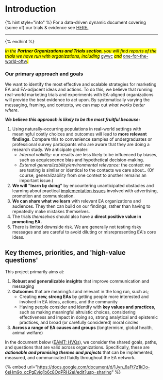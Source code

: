 # Introduction

{% hint style="info" %}
For a data-driven dynamic document covering (some of) our trials & evidence see [HERE.](https://daaronr.github.io/eamt\_data\_analysis/chapters/gwwc\_gg.html)

****
{% endhint %}

_<mark style="background-color:yellow;">In the</mark> <mark style="background-color:yellow;"></mark><mark style="background-color:yellow;">**Partner Organizations and Trials section**</mark><mark style="background-color:yellow;">, you will find reports of the trials we have run with organizations, including</mark>_ [gwwc](gwwc/ "mention") _<mark style="background-color:yellow;">and</mark>_ [one-for-the-world-oftw](one-for-the-world-oftw/ "mention")_<mark style="background-color:yellow;">.</mark>_

### **Our primary approach and goals**

We want to identify the most effective and scalable strategies for marketing EA and EA-adjacent ideas and actions. To do this, we believe that running real-world marketing trials and experiments with EA-aligned organizations will provide the best evidence to act upon. By systematically varying the messaging, framing, and contexts, we can map out _what works better where_.

_**We believe this approach is likely to be the most fruitful because:**_

1. Using naturally-occurring populations in real-world settings with meaningful costly choices and outcomes will lead to **more relevant findings**. Compare this to convenience samples of undergraduates or professional survey participants who are aware that they are doing a research study. We anticipate greater:
   * _Internal validity:_ our results are less likely to be influenced by biases, such as acquiescence bias and hypothetical decision-making.
   * _External generalizability/environmental relevance:_ the context we are testing is similar or identical to the contacts we care about.. (Of course, generalizability from one context to another remains an important issue.)
2. **We will "learn by doing"** by encountering unanticipated obstacles and learning about practical [implementation issues](../marketing-and-testing-opportunities-tools-tips/implementation-and-collecting-data-issues/) involved with advertising, promotion and communication.
3. **We can share what we learn** with relevant EA organizations and audiences. They then can build on our findings, rather than having to repeatedly make mistakes themselves.
4. The trials _themselves_ should also have a **direct positive value in promoting EA.**
5. There is limited downside risk. We are generally not testing risky messages and are careful to avoid diluting or misrepresenting EA's core ideas.

## Key themes, priorities, and 'high-value questions'

This project primarily aims at:

1. **Robust and generalizable insights** that improve communication and messaging
2. **Outcomes** that are meaningful and relevant in the long run, such as;
   * Creating **new, strong EAs** by getting people more interested and involved in EA ideas, actions, and the community
   * Having people consider and identify with **key values and practices**, such as making meaningful altruistic choices, considering effectiveness and impact in doing so, strong analytical and epistemic practices, and broad (or carefully considered) moral circles
3. **Across a range of EA causes and groups** (longtermism, global health, animal welfare)

In the document below ([EAMT: HVQs](https://docs.google.com/document/d/1Jyn\_6aFt7z1kDo-6sHm9o\_ccPgEvig1b6c8OqPRH2eI/edit?usp=sharing)), we consider the shared goals, paths, and questions that are valid across organizations. Specifically, these are _**actionable and promising themes and projects**_ that can be implemented, measured, and communicated fluidly throughout the EA network.

{% embed url="https://docs.google.com/document/d/1Jyn_6aFt7z1kDo-6sHm9o_ccPgEvig1b6c8OqPRH2eI/edit?usp=sharing" %}
